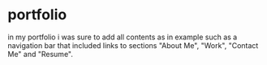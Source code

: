 # portfolio
in my portfolio i was sure to add all contents as in example such as a navigation bar that included links to sections "About Me", "Work", "Contact Me" and "Resume".
